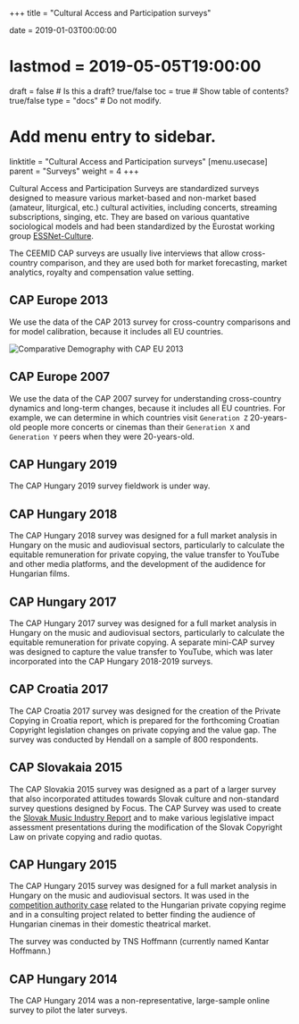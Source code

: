 +++
title = "Cultural Access and Participation surveys"

date = 2019-01-03T00:00:00
# lastmod = 2019-05-05T19:00:00

draft = false  # Is this a draft? true/false
toc = true  # Show table of contents? true/false
type = "docs"  # Do not modify.

# Add menu entry to sidebar.
linktitle = "Cultural Access and Participation surveys"
[menu.usecase]
  parent = "Surveys"
  weight = 4
+++

Cultural Access and Participation Surveys are standardized surveys designed to measure various market-based and non-market based (amateur, liturgical, etc.) cultural activities, including concerts, streaming subscriptions, singing, etc.  They are based on various quantative sociological models and had been standardized by the Eurostat working group [ESSNet-Culture](http://ec.europa.eu/assets/eac/culture/library/reports/ess-net-report_en.pdf).

The CEEMID CAP surveys are usually live interviews that allow cross-country comparison, and they are used both for market forecasting, market analytics, royalty and compensation value setting. 

## CAP Europe 2013

We use the data of the CAP 2013 survey for cross-country comparisons and for model calibration, because it includes all EU countries.

![Comparative Demography with CAP EU 2013](/img/cee_concert_demography_16x9.jpg)

## CAP Europe 2007
We use the data of the CAP 2007 survey for understanding cross-country dynamics and long-term changes, because it includes all EU countries. For example, we can determine in which countries visit `Generation Z` 20-years-old people more concerts or cinemas than their `Generation X` and `Generation Y` peers when they were 20-years-old. 

## CAP Hungary 2019

The CAP Hungary 2019 survey fieldwork is under way. 

## CAP Hungary 2018

The CAP Hungary 2018 survey was designed for a full market analysis in Hungary on the music and audiovisual sectors, particularly to calculate the equitable remuneration for private copying, the value transfer to YouTube and other media platforms, and the development of the audidence for Hungarian films. 

## CAP Hungary 2017

The CAP Hungary 2017 survey was designed for a full market analysis in Hungary on the music and audiovisual sectors, particularly to calculate the equitable remuneration for private copying. A separate mini-CAP survey was designed to capture the value transfer to YouTube, which was later incorporated into the CAP Hungary 2018-2019 surveys. 

## CAP Croatia 2017

The CAP Croatia 2017 survey was designed for the creation of the Private Copying in Croatia report, which is prepared for the forthcoming Croatian Copyright legislation changes on private copying and the value gap.  The survey was conducted by Hendall on a sample of 800 respondents.

## CAP Slovakaia 2015

The CAP Slovakia 2015 survey was designed as a part of a larger survey that also incorporated attitudes towards Slovak culture and non-standard survey questions designed by Focus.  The CAP Survey was used to create the [Slovak Music Industry Report](https://danielantal.eu/publication/slovak_music_industry_2019/) and to make various legislative impact assessment presentations during the modification of the Slovak Copyright Law on private copying and radio quotas.

## CAP Hungary 2015

The CAP Hungary 2015 survey was designed for a full market analysis in Hungary on the music and audiovisual sectors. It was used in the [competition authority case](http://www.gvh.hu/sajtoszoba/sajtokozlemenyek/2016_os_sajtokozlemenyek/az_ures_hordozoi_dij_fogasztoi_visszaigenylesenek_.html) related to the Hungarian private copying regime and in a consulting project related to better finding the audience of Hungarian cinemas in their domestic theatrical market. 

The survey was conducted by TNS Hoffmann (currently named Kantar Hoffmann.)

## CAP Hungary 2014

The CAP Hungary 2014 was a non-representative, large-sample online survey to pilot the later surveys. 
